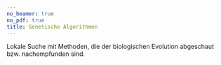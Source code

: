 ```yaml
---
no_beamer: true
no_pdf: true
title: Genetische Algorithmen
---
```


Lokale Suche mit Methoden, die der biologischen Evolution abgeschaut bzw.
nachempfunden sind.
